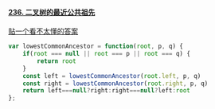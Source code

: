 #### [236. 二叉树的最近公共祖先](https://leetcode-cn.com/problems/lowest-common-ancestor-of-a-binary-tree/)

[贴一个看不太懂的答案](https://leetcode-cn.com/problems/lowest-common-ancestor-of-a-binary-tree/solution/jsersi-lu-hao-li-jie-by-hyj8/)

```js
var lowestCommonAncestor = function(root, p, q) {
    if(root === null || root === p || root === q) {
        return root
    }
    const left = lowestCommonAncestor(root.left, p, q)
    const right = lowestCommonAncestor(root.right, p, q)
    return left===null?right:right===null?left:root
};
```

